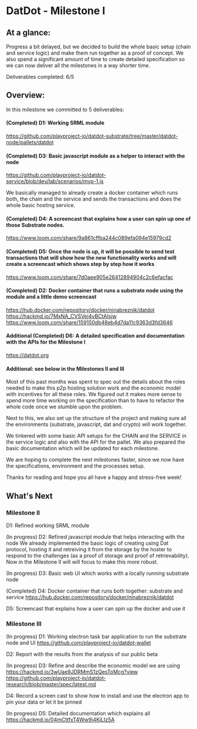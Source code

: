 # DatDot - Milestone I

## At a glance:
Progress a bit delayed, but we decided to build the whole basic setup (chain and service logic) and make them run together as a proof of concept. We also spend a significant amount of time to create detailed specification so we can now deliver all the milestones in a way shorter time.

Deliverables completed: 6/5

## Overview:

In this milestone we committed to 5 deliverables:

#### (Completed) D1: Working SRML module
https://github.com/playproject-io/datdot-substrate/tree/master/datdot-node/pallets/datdot

#### (Completed) D3: Basic javascript module as a helper to interact with the node
https://github.com/playproject-io/datdot-service/blob/dev/lab/scenarios/mvp-1.js

We basically managed to already create a docker container which runs both, the chain and the service and sends the transactions and does the whole basic hosting service.

#### (Completed) D4: A screencast that explains how a user can spin up one of those Substrate nodes.
https://www.loom.com/share/9a861cffba244c089efa094e15979cd2

#### (Completed) D5: Once the node is up, it will be possible to send test transactions that will show how the new functionality works and will create a screencast which shows step by step how it works
https://www.loom.com/share/7d0aee905e26412894904c2c6efacfac

#### (Completed) D2: Docker container that runs a substrate node using the module and a little demo screencast
https://hub.docker.com/repository/docker/ninabreznik/datdot
https://hackmd.io/7MxNA_CVSVej4vBCtAIsjw
https://www.loom.com/share/159150db48eb4d7da11c9363d3fd3646

#### Additional (Completed) D6: A detailed specification and documentation with the APIs for the Milestone I
https://datdot.org

#### Additional: see below in the Milestones II and III

Most of this past months was spent to spec out the details about the roles needed to make this p2p hosting solution work and the economic model with incentives for all these roles. We figured out it makes more sense to spend more time working on the specification than to have to refactor the whole code once we stumble upon the problem.

Next to this, we also set up the structure of the project and making sure all the environments (substrate, javascript, dat and crypto) will work together.

We tinkered with some basic API setups for the CHAIN and the SERVICE in the service logic and also with the API for the pallet. We also prepared the basic documentation which will be updated for each milestone.

We are hoping to complete the next milestones faster, since we now have the specifications, environment and the processes setup.

Thanks for reading and hope you all have a happy and stress-free week!

## What's Next

### Milestone II
D1: Refined working SRML module

(In progress) D2: Refined javascript module that helps interacting with the node
We already implemented the basic logic of creating using Dat protocol, hosting it and retreiving it from the storage by the hoster to respond to the challenges (as a proof of storage and proof of retrievability). Now in the Milestone II will will focus to make this more robust.

(In progress) D3: Basic web UI which works with a locally running substrate node

(Completed) D4: Docker container that runs both together: substrate and service
https://hub.docker.com/repository/docker/ninabreznik/datdot

D5: Screencast that explains how a user can spin up the docker and use it

### Milestone III

(In progress) D1: Working electron task bar application to run the substrate node and UI
https://github.com/playproject-io/datdot-wallet

D2: Report with the results from the analysis of our public beta

(In progress) D3: Refine and describe the economic model we are using
https://hackmd.io/3wUae9JDRMmS1zQesToMcg?view
https://github.com/playproject-io/datdot-research/blob/master/spec/latest.md

D4: Record a screen cast to show how to install and use the electron app to pin your data or let it be pinned

(In progress) D5: Detailed documentation which explains all
https://hackmd.io/04mCttfxT4Ww9i4KjLIz5A
